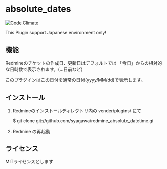 absolute_dates
===================

[![Code Climate](https://codeclimate.com/github/suer/redmine_absolute_dates.png)](https://codeclimate.com/github/suer/redmine_absolute_dates)

This Plugin support Japanese environment only!

機能
---------------------

Redmineのチケットの作成日、更新日はデフォルトでは
「今日」からの相対的な日時数で表示されます。(...日前など)

このプラグインはこの日付を通常の日付(yyyy/MM/dd)で表示します。

インストール
---------------------

1. Redmineのインストールディレクトリ内の vender/plugins/ にて

   $ git clone git://github.com/syagawa/redmine_absolute_datetime.gi

2. Redmine の再起動

ライセンス
---------------------

MITライセンスとします

